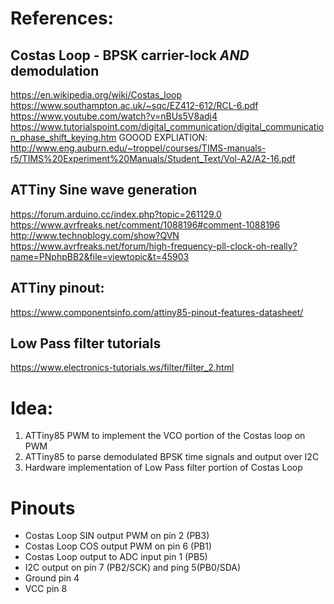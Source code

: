 # References:
## Costas Loop - BPSK carrier-lock _AND_ demodulation
https://en.wikipedia.org/wiki/Costas_loop
https://www.southampton.ac.uk/~sqc/EZ412-612/RCL-6.pdf
https://www.youtube.com/watch?v=nBUs5V8adj4
https://www.tutorialspoint.com/digital_communication/digital_communication_phase_shift_keying.htm
GOOOD EXPLIATION: http://www.eng.auburn.edu/~troppel/courses/TIMS-manuals-r5/TIMS%20Experiment%20Manuals/Student_Text/Vol-A2/A2-16.pdf

## ATTiny Sine wave generation
https://forum.arduino.cc/index.php?topic=261129.0
https://www.avrfreaks.net/comment/1088196#comment-1088196
http://www.technoblogy.com/show?QVN
https://www.avrfreaks.net/forum/high-frequency-pll-clock-oh-really?name=PNphpBB2&file=viewtopic&t=45903

## ATTiny pinout:
https://www.componentsinfo.com/attiny85-pinout-features-datasheet/

## Low Pass filter tutorials
https://www.electronics-tutorials.ws/filter/filter_2.html


# Idea:
1) ATTiny85 PWM to implement the VCO portion of the Costas loop on PWM
2) ATTiny85 to parse demodulated BPSK time signals and output over I2C
3) Hardware implementation of Low Pass filter portion of Costas Loop


# Pinouts
*  Costas Loop SIN output PWM on pin 2 (PB3)
*  Costas Loop COS output PWM on pin 6 (PB1)
*  Costas Loop output to ADC input pin 1 (PB5)
*  I2C output on pin 7 (PB2/SCK) and ping 5(PB0/SDA)
*  Ground pin 4
*  VCC pin 8